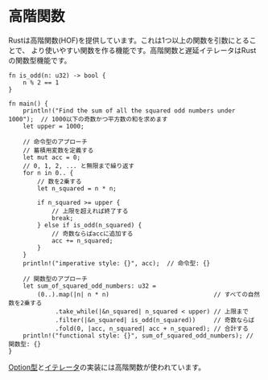 # 高階関数

Rustは高階関数(HOF)を提供しています。これは1つ以上の関数を引数にとることで、
より使いやすい関数を作る機能です。高階関数と遅延イテレータはRustの関数型機能です。

```rust,editable
fn is_odd(n: u32) -> bool {
    n % 2 == 1
}

fn main() {
    println!("Find the sum of all the squared odd numbers under 1000");  // 1000以下の奇数かつ平方数の和を求めます
    let upper = 1000;

    // 命令型のアプローチ
    // 蓄積用変数を定義する
    let mut acc = 0;
    // 0, 1, 2, ... と無限まで繰り返す
    for n in 0.. {
        // 数を2乗する
        let n_squared = n * n;

        if n_squared >= upper {
            // 上限を超えれば終了する
            break;
        } else if is_odd(n_squared) {
            // 奇数ならばaccに追加する
            acc += n_squared;
        }
    }
    println!("imperative style: {}", acc);  // 命令型: {}

    // 関数型のアプローチ
    let sum_of_squared_odd_numbers: u32 =
        (0..).map(|n| n * n)                             // すべての自然数を2乗する
             .take_while(|&n_squared| n_squared < upper) // 上限まで
             .filter(|&n_squared| is_odd(n_squared))     // 奇数ならば
             .fold(0, |acc, n_squared| acc + n_squared); // 合計する
    println!("functional style: {}", sum_of_squared_odd_numbers); // 関数型: {}
}
```

[Option型][option]と[イテレータ][iter]の実装には高階関数が使われています。

[option]: https://doc.rust-lang.org/core/option/enum.Option.html
[iter]: https://doc.rust-lang.org/core/iter/trait.Iterator.html
